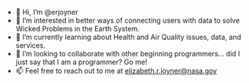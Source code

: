 - 👋 Hi, I’m @erjoyner
- 👀 I’m interested in better ways of connecting users with data to solve Wicked Problems in the Earth System.  
- 🌱 I’m currently learning about Health and Air Quality issues, data, and services.
- 💞️ I’m looking to collaborate with other beginning programmers... did I just say that I am a programmer? Go me!
- 📫 Feel free to reach out to me at elizabeth.r.joyner@nasa.gov

<!---
erjoyner/erjoyner is a ✨ special ✨ repository because its `README.md` (this file) appears on your GitHub profile.
You can click the Preview link to take a look at your changes.
--->
